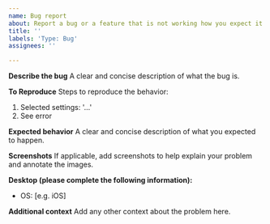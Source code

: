 ```yaml
---
name: Bug report
about: Report a bug or a feature that is not working how you expect it to
title: ''
labels: 'Type: Bug'
assignees: ''

---
```


**Describe the bug**
A clear and concise description of what the bug is.

**To Reproduce**
Steps to reproduce the behavior:
1. Selected settings: '...'
2. See error

**Expected behavior**
A clear and concise description of what you expected to happen.

**Screenshots**
If applicable, add screenshots to help explain your problem and annotate the images.

**Desktop (please complete the following information):**
 - OS: [e.g. iOS]

**Additional context**
Add any other context about the problem here.
